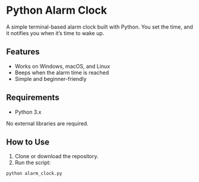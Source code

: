 # Python Alarm Clock

A simple terminal-based alarm clock built with Python. You set the time, and it notifies you when it’s time to wake up.

## Features

- Works on Windows, macOS, and Linux
- Beeps when the alarm time is reached
- Simple and beginner-friendly

## Requirements

- Python 3.x

No external libraries are required.

## How to Use

1. Clone or download the repository.
2. Run the script:

```bash
python alarm_clock.py
